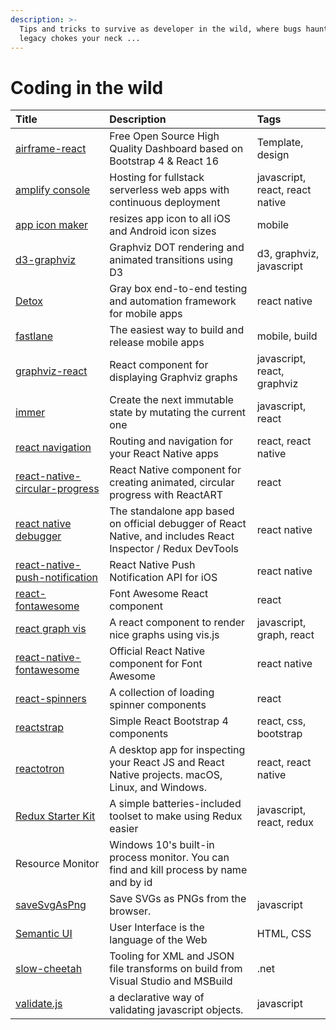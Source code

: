 ```yaml
---
description: >-
  Tips and tricks to survive as developer in the wild, where bugs haunt and
  legacy chokes your neck ...
---
```


# Coding in the wild

| Title | Description | Tags |
| :--- | :--- | :--- |
| [airframe-react](https://github.com/0wczar/airframe-react) | Free Open Source High Quality Dashboard based on Bootstrap 4 & React 16 | Template, design |
| [amplify console](https://aws.amazon.com/amplify/console/) | Hosting for fullstack serverless web apps with continuous deployment | javascript, react, react native |
| [app icon maker](https://appiconmaker.co/) | resizes app icon to all iOS and Android icon sizes | mobile |
| [d3-graphviz](https://github.com/magjac/d3-graphviz) | Graphviz DOT rendering and animated transitions using D3 | d3, graphviz, javascript |
| [Detox](https://github.com/wix/Detox) | Gray box end-to-end testing and automation framework for mobile apps | react native |
| [fastlane](https://fastlane.tools/) | The easiest way to build and release mobile apps | mobile, build |
| [graphviz-react](https://github.com/DomParfitt/graphviz-react) | React component for displaying Graphviz graphs | javascript, react, graphviz |
| [immer](https://github.com/immerjs/immer) | Create the next immutable state by mutating the current one | javascript, react |
| [react navigation](https://reactnavigation.org/en/) | Routing and navigation for your React Native apps | react, react native |
| [react-native-circular-progress](https://github.com/bartgryszko/react-native-circular-progress) | React Native component for creating animated, circular progress with ReactART | react |
| [react native debugger](https://github.com/jhen0409/react-native-debugger) | The standalone app based on official debugger of React Native, and includes React Inspector / Redux DevTools | react native |
| [react-native-push-notification](https://github.com/react-native-community/react-native-push-notification-ios) | React Native Push Notification API for iOS | react native |
| [react-fontawesome](https://github.com/FortAwesome/react-fontawesome) | Font Awesome React component | react |
| [react graph vis](https://github.com/crubier/react-graph-vis) | A react component to render nice graphs using vis.js | javascript, graph, react |
| [react-native-fontawesome](https://github.com/FortAwesome/react-native-fontawesome) | Official React Native component for Font Awesome | react native |
| [react-spinners](https://github.com/davidhu2000/react-spinners) | A collection of loading spinner components | react |
| [reactstrap](https://github.com/reactstrap/reactstrap) | Simple React Bootstrap 4 components | react, css, bootstrap |
| [reactotron](https://github.com/infinitered/reactotron) | A desktop app for inspecting your React JS and React Native projects. macOS, Linux, and Windows. | react, react native |
| [Redux Starter Kit](https://redux-starter-kit.js.org/) | A simple batteries-included toolset to make using Redux easier | javascript, react, redux |
| Resource Monitor | Windows 10's built-in process monitor. You can find and kill process by name and by id |  |
| [saveSvgAsPng](https://github.com/exupero/saveSvgAsPng) | Save SVGs as PNGs from the browser. | javascript |
| [Semantic UI](https://semantic-ui.com/) | User Interface is the language of the Web | HTML, CSS |
| [slow-cheetah](https://github.com/microsoft/slow-cheetah) | Tooling for XML and JSON file transforms on build from Visual Studio and MSBuild | .net |
| [validate.js](http://validatejs.org/) | a declarative way of validating javascript objects. | javascript |





